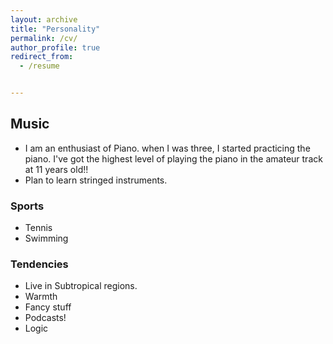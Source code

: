 ```yaml
---
layout: archive
title: "Personality"
permalink: /cv/
author_profile: true
redirect_from:
  - /resume


---
```


## Music

- I am an enthusiast of Piano. when I was three, I started practicing the piano. I've got the highest level of playing the piano in the amateur track at 11 years old!!
- Plan to learn stringed instruments. 

### Sports

- Tennis 
- Swimming

### Tendencies

* Live in Subtropical regions.
* Warmth 
* Fancy stuff 
* Podcasts! 
* Logic 

 